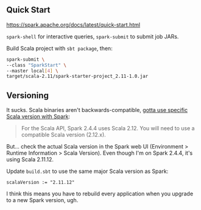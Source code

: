 ## Quick Start

https://spark.apache.org/docs/latest/quick-start.html

`spark-shell` for interactive queries, `spark-submit` to submit job JARs.

Build Scala project with `sbt package`, then:

```bash
spark-submit \
--class "SparkStart" \
--master local[4] \
target/scala-2.11/spark-starter-project_2.11-1.0.jar
```

## Versioning

It sucks. Scala binaries aren't backwards-compatible, [gotta use specific Scala version with Spark](https://stackoverflow.com/a/43883531/854694):

> For the Scala API, Spark 2.4.4 uses Scala 2.12. You will need to use a compatible Scala version (2.12.x).

But... check the actual Scala version in the Spark web UI (Environment > Runtime Information > Scala Version). Even though I'm on Spark 2.4.4, it's using Scala 2.11.12.

Update `build.sbt` to use the same major Scala version as Spark:
```
scalaVersion := "2.11.12"
```

I think this means you have to rebuild every application when you upgrade to a new Spark version, ugh.